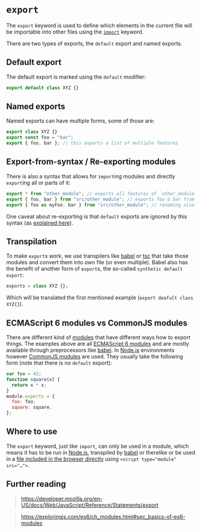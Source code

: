 # `export`

The `export` keyword is used to define which elements in the current file will be importable into other files using the [`import`][keyword-import] keyword.

There are two types of exports, the `default` export and named exports.

## Default export

The default export is marked using the `default` modifier:

```js
export default class XYZ {}
```

## Named exports

Named exports can have multiple forms, some of those are:

```js
export class XYZ {}
export const foo = "bar";
export { foo, bar }; // this exports a list of multiple features
```

## Export-from-syntax / Re-exporting modules

There is also a syntax that allows for `import`ing modules and directly `export`ing all or parts of it:

```js
export * from "other_module"; // exports all features of `other_module`
export { foo, bar } from "src/other_module"; // exports foo & bar from `other_module`
export { foo as myFoo, bar } from "src/other_module"; // renaming also works
```

One caveat about re-exporting is that `default` exports are ignored by this syntax (as [explained here][no-default-in-reexport]).

## Transpilation

To make `export`s work, we use transpilers like [babel][babel] or [tsc][tsc] that take those modules and convert them into own file (or even multiple). Babel also has the benefit of another form of `export`s, the so-called `synthetic default export`:

```js
exports = class XYZ {};
```

Which will be translated the first mentioned example (`export deafult class XYZ{}`).

## ECMAScript 6 modules vs CommonJS modules

There are different kind of [modules][concept-module] that have different ways how to export things. The examples above are all [ECMAScript 6 modules][es6-modules] and are mostly available through preprocessors like [babel][babel]. In [Node.js][node-js] environments however [CommonJS modules][cjs-modules] are used. They usually take the following form (note that there is no `default` export):

```js
var foo = 42;
function square(x) {
  return x * x;
}
module.exports = {
  foo: foo,
  square: square,
};
```

## Where to use

The `export` keyword, just like `import`, can only be used in a module, which means it has to be run in [Node.js][node-js], transpiled by [babel][babel] or therelike or be used in a [file included in the browser directly][es-modules-in-browser] using `<script type="module" src="…">`.

## Further reading

> https://developer.mozilla.org/en-US/docs/Web/JavaScript/Reference/Statements/export

> https://exploringjs.com/es6/ch_modules.html#sec_basics-of-es6-modules

[keyword-import]: ./import.md
[concept-module]: ../info/modules.md
[es6-modules]: https://exploringjs.com/es6/ch_modules.html#sec_basics-of-es6-modules
[babel]: https://babeljs.io/
[tsc]: https://www.typescriptlang.org/docs/handbook/compiler-options.html
[node-js]: https://nodejs.org/
[cjs-modules]: https://en.wikipedia.org/wiki/CommonJS
[no-default-in-reexport]: https://github.com/babel/babel/issues/826
[es-modules-in-browser]: https://jakearchibald.com/2017/es-modules-in-browsers/
